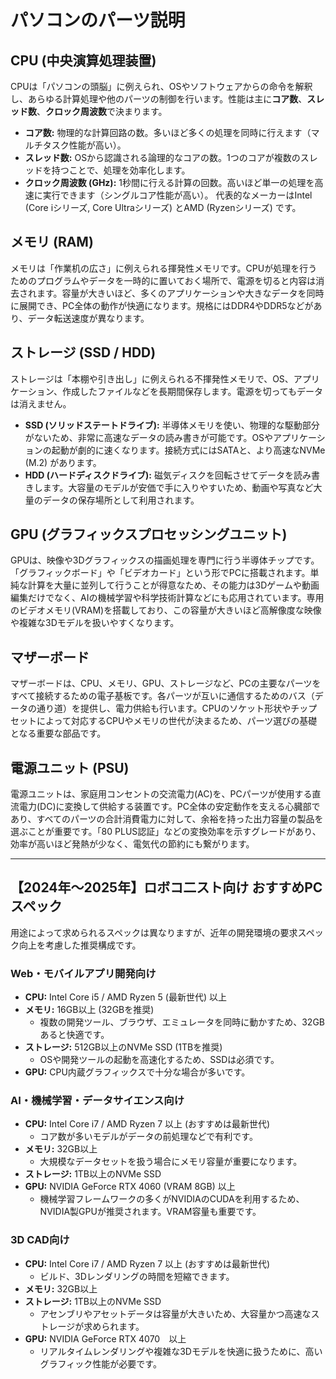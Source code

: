 # パソコンのパーツ説明

## CPU (中央演算処理装置)
CPUは「パソコンの頭脳」に例えられ、OSやソフトウェアからの命令を解釈し、あらゆる計算処理や他のパーツの制御を行います。性能は主に**コア数**、**スレッド数**、**クロック周波数**で決まります。
*   **コア数:** 物理的な計算回路の数。多いほど多くの処理を同時に行えます（マルチタスク性能が高い）。
*   **スレッド数:** OSから認識される論理的なコアの数。1つのコアが複数のスレッドを持つことで、処理を効率化します。
*   **クロック周波数 (GHz):** 1秒間に行える計算の回数。高いほど単一の処理を高速に実行できます（シングルコア性能が高い）。
代表的なメーカーはIntel (Core iシリーズ, Core Ultraシリーズ) とAMD (Ryzenシリーズ) です。

## メモリ (RAM)
メモリは「作業机の広さ」に例えられる揮発性メモリです。CPUが処理を行うためのプログラムやデータを一時的に置いておく場所で、電源を切ると内容は消去されます。容量が大きいほど、多くのアプリケーションや大きなデータを同時に展開でき、PC全体の動作が快適になります。規格にはDDR4やDDR5などがあり、データ転送速度が異なります。

## ストレージ (SSD / HDD)
ストレージは「本棚や引き出し」に例えられる不揮発性メモリで、OS、アプリケーション、作成したファイルなどを長期間保存します。電源を切ってもデータは消えません。
*   **SSD (ソリッドステートドライブ):** 半導体メモリを使い、物理的な駆動部分がないため、非常に高速なデータの読み書きが可能です。OSやアプリケーションの起動が劇的に速くなります。接続方式にはSATAと、より高速なNVMe (M.2) があります。
*   **HDD (ハードディスクドライブ):** 磁気ディスクを回転させてデータを読み書きします。大容量のモデルが安価で手に入りやすいため、動画や写真など大量のデータの保存場所として利用されます。

## GPU (グラフィックスプロセッシングユニット)
GPUは、映像や3Dグラフィックスの描画処理を専門に行う半導体チップです。「グラフィックボード」や「ビデオカード」という形でPCに搭載されます。単純な計算を大量に並列して行うことが得意なため、その能力は3Dゲームや動画編集だけでなく、AIの機械学習や科学技術計算などにも応用されています。専用のビデオメモリ(VRAM)を搭載しており、この容量が大きいほど高解像度な映像や複雑な3Dモデルを扱いやすくなります。

## マザーボード
マザーボードは、CPU、メモリ、GPU、ストレージなど、PCの主要なパーツをすべて接続するための電子基板です。各パーツが互いに通信するためのバス（データの通り道）を提供し、電力供給も行います。CPUのソケット形状やチップセットによって対応するCPUやメモリの世代が決まるため、パーツ選びの基礎となる重要な部品です。

## 電源ユニット (PSU)
電源ユニットは、家庭用コンセントの交流電力(AC)を、PCパーツが使用する直流電力(DC)に変換して供給する装置です。PC全体の安定動作を支える心臓部であり、すべてのパーツの合計消費電力に対して、余裕を持った出力容量の製品を選ぶことが重要です。「80 PLUS認証」などの変換効率を示すグレードがあり、効率が高いほど発熱が少なく、電気代の節約にも繋がります。

---

## 【2024年〜2025年】ロボコ二スト向け おすすめPCスペック

用途によって求められるスペックは異なりますが、近年の開発環境の要求スペック向上を考慮した推奨構成です。

### Web・モバイルアプリ開発向け

*   **CPU:** Intel Core i5 / AMD Ryzen 5 (最新世代) 以上
*   **メモリ:** 16GB以上 (32GBを推奨)
    *   複数の開発ツール、ブラウザ、エミュレータを同時に動かすため、32GBあると快適です。
*   **ストレージ:** 512GB以上のNVMe SSD (1TBを推奨)
    *   OSや開発ツールの起動を高速化するため、SSDは必須です。
*   **GPU:** CPU内蔵グラフィックスで十分な場合が多いです。

### AI・機械学習・データサイエンス向け

*   **CPU:** Intel Core i7 / AMD Ryzen 7 以上 (おすすめは最新世代)
    *   コア数が多いモデルがデータの前処理などで有利です。
*   **メモリ:** 32GB以上
    *   大規模なデータセットを扱う場合にメモリ容量が重要になります。
*   **ストレージ:** 1TB以上のNVMe SSD
*   **GPU:** NVIDIA GeForce RTX 4060 (VRAM 8GB) 以上
    *   機械学習フレームワークの多くがNVIDIAのCUDAを利用するため、NVIDIA製GPUが推奨されます。VRAM容量も重要です。

### 3D CAD向け

*   **CPU:** Intel Core i7 / AMD Ryzen 7 以上 (おすすめは最新世代)
    *   ビルド、3Dレンダリングの時間を短縮できます。
*   **メモリ:** 32GB以上
*   **ストレージ:** 1TB以上のNVMe SSD
    *   アセンブリやアセットデータは容量が大きいため、大容量かつ高速なストレージが求められます。
*   **GPU:** NVIDIA GeForce RTX 4070　以上
    *   リアルタイムレンダリングや複雑な3Dモデルを快適に扱うために、高いグラフィック性能が必要です。
